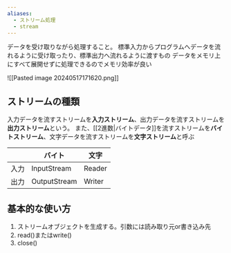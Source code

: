 ```yaml
---
aliases:
  - ストリーム処理
  - stream
---
```

データを受け取りながら処理すること。
標準入力からプログラムへデータを流れるように受け取ったり、標準出力へ流れるように渡すもの
データをメモリ上にすべて展開せずに処理できるのでメモリ効率が良い

![[Pasted image 20240517171620.png]]

## ストリームの種類
入力データを流すストリームを**入力ストリーム**、出力データを流すストリームを**出力ストリーム**という。
また、[[2進数|バイトデータ]]を流すストリームを**バイトストリーム**、文字データを流すストリームを**文字ストリーム**と呼ぶ

|     | バイト          | 文字     |
| --- | ------------ | ------ |
| 入力  | InputStream  | Reader |
| 出力  | OutputStream | Writer |
## 基本的な使い方
1. ストリームオブジェクトを生成する。引数には読み取り元or書き込み先
2. read()またはwrite()
3. close()